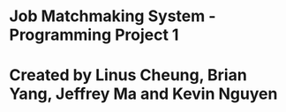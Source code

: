 # Job Matchmaking System - Programming Project 1

# Created by Linus Cheung, Brian Yang, Jeffrey Ma and Kevin Nguyen
